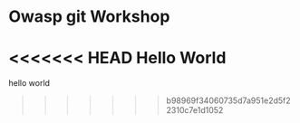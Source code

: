 # Owasp git Workshop
<<<<<<< HEAD
Hello World
=======
hello world
>>>>>>> b98969f34060735d7a951e2d5f22310c7e1d1052

